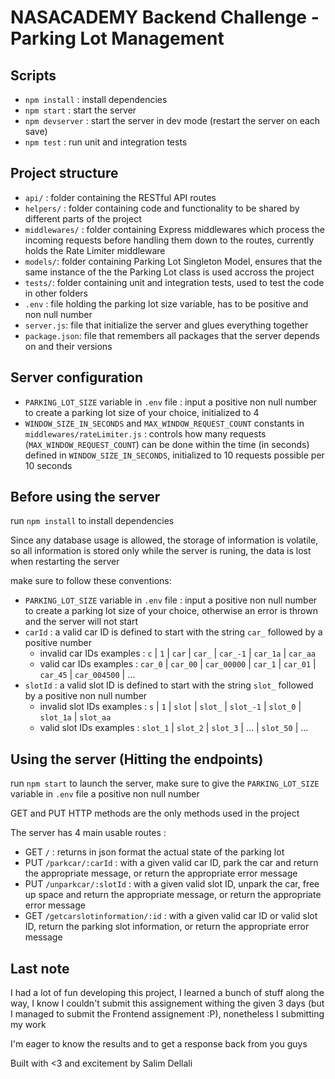 # NASACADEMY Backend Challenge - Parking Lot Management

## Scripts

- `npm install` : install dependencies
- `npm start` : start the server
- `npm devserver` : start the server in dev mode (restart the server on each save)
- `npm test` : run unit and integration tests

## Project structure

- `api/` : folder containing the RESTful API routes
- `helpers/` : folder containing code and functionality to be shared by different parts of the project
- `middlewares/` : folder containing Express middlewares which process the incoming requests before handling them down to the routes, currently holds the Rate Limiter middleware
- `models/`: folder containing Parking Lot Singleton Model, ensures that the same instance of the the Parking Lot class is used accross the project
- `tests/`: folder containing unit and integration tests, used to test the code in other folders
- `.env` : file holding the parking lot size variable, has to be positive and non null number
- `server.js`: file that initialize the server and glues everything together
- `package.json`: file that remembers all packages that the server depends on and their versions

## Server configuration

- `PARKING_LOT_SIZE` variable in `.env` file : input a positive non null number to create a parking lot size of your choice, initialized to 4
- `WINDOW_SIZE_IN_SECONDS` and `MAX_WINDOW_REQUEST_COUNT` constants in `middlewares/rateLimiter.js` : controls how many requests (`MAX_WINDOW_REQUEST_COUNT`) can be done within the time (in seconds) defined in `WINDOW_SIZE_IN_SECONDS`, initialized to 10 requests possible per 10 seconds

## Before using the server

run `npm install` to install dependencies

Since any database usage is allowed, the storage of information is volatile, so all information is stored only while the server is runing, the data is lost when restarting the server

make sure to follow these conventions:

- `PARKING_LOT_SIZE` variable in `.env` file : input a positive non null number to create a parking lot size of your choice, otherwise an error is thrown and the server will not start
- `carId` : a valid car ID is defined to start with the string `car_` followed by a positive number
  - invalid car IDs examples : `c` | `1` | `car` | `car_` | `car_-1` | `car_1a` | `car_aa`
  - valid car IDs examples : `car_0` | `car_00` | `car_00000` | `car_1` | `car_01` | `car_45` | `car_004500` | ...
- `slotId` : a valid slot ID is defined to start with the string `slot_` followed by a positive non null number
  - invalid slot IDs examples : `s` | `1` | `slot` | `slot_` | `slot_-1` | `slot_0` | `slot_1a` | `slot_aa`
  - valid slot IDs examples : `slot_1` | `slot_2` | `slot_3` | ... | `slot_50` | ...

## Using the server (Hitting the endpoints)

run `npm start` to launch the server, make sure to give the `PARKING_LOT_SIZE` variable in `.env` file a positive non null number

GET and PUT HTTP methods are the only methods used in the project

The server has 4 main usable routes :

- GET `/` : returns in json format the actual state of the parking lot
- PUT `/parkcar/:carId` : with a given valid car ID, park the car and return the appropriate message, or return the appropriate error message
- PUT `/unparkcar/:slotId` : with a given valid slot ID, unpark the car, free up space and return the appropriate message, or return the appropriate error message
- GET `/getcarslotinformation/:id` : with a given valid car ID or valid slot ID, return the parking slot information, or return the appropriate error message

## Last note

I had a lot of fun developing this project, I learned a bunch of stuff along the way, I know I couldn't submit this assignement withing the given 3 days (but I managed to submit the Frontend assignement :P), nonetheless I submitting my work

I'm eager to know the results and to get a response back from you guys

Built with <3 and excitement by Salim Dellali
